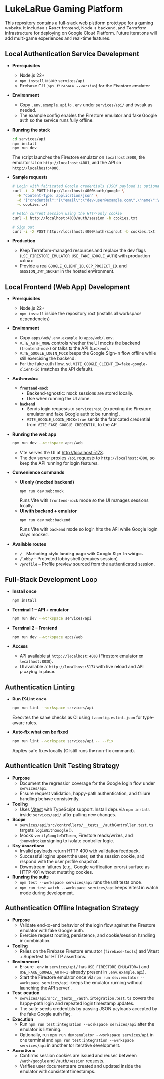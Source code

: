 # LukeLaRue Gaming Platform

This repository contains a full-stack web platform prototype for a gaming website. It includes a React frontend, Node.js backend, and Terraform infrastructure for deploying on Google Cloud Platform. Future iterations will add multi-game experiences and real-time features.

## Local Authentication Service Development

- **Prerequisites**
  - Node.js 22+
  - `npm install` inside `services/api`
  - Firebase CLI (`npx firebase --version`) for the Firestore emulator

- **Environment**
  - Copy `.env.example.api` to `.env` under `services/api/` and tweak as needed.
  - The example config enables the Firestore emulator and fake Google auth so the service runs fully offline.

- **Running the stack**
  ```bash
  cd services/api
  npm install
  npm run dev
  ```
  The script launches the Firestore emulator on `localhost:8080`, the emulator UI on `http://localhost:4001`, and the API on `http://localhost:4000`.

- **Sample requests**
  ```bash
  # Login with fabricated Google credentials (JSON payload is optional)
  curl -i -X POST http://localhost:4000/auth/google \
    -H "Content-Type: application/json" \
    -d '{"credential":"{\"email\":\"dev-user@example.com\",\"name\":\"Dev User\"}"}' \
    -c cookies.txt

  # Fetch current session using the HTTP-only cookie
  curl -i http://localhost:4000/auth/session -b cookies.txt

  # Sign out
  curl -i -X POST http://localhost:4000/auth/signout -b cookies.txt
  ```

- **Production**
  - Keep Terraform-managed resources and replace the dev flags (`USE_FIRESTORE_EMULATOR`, `USE_FAKE_GOOGLE_AUTH`) with production values.
  - Provide a real `GOOGLE_CLIENT_ID`, `GCP_PROJECT_ID`, and `SESSION_JWT_SECRET` in the hosted environment.

## Local Frontend (Web App) Development

- **Prerequisites**
  - Node.js 22+
  - `npm install` inside the repository root (installs all workspace dependencies)

- **Environment**
  - Copy `apps/web/.env.example` to `apps/web/.env`.
  - `VITE_AUTH_MODE` controls whether the UI mocks the backend (`frontend-mock`) or talks to the API (`backend`).
  - `VITE_GOOGLE_LOGIN_MOCK` keeps the Google Sign-In flow offline while still exercising the backend.
  - For the fake auth flow, set `VITE_GOOGLE_CLIENT_ID=fake-google-client-id` (matches the API default).

- **Auth modes**
  - **`frontend-mock`**
    - Backend-agnostic: mock sessions are stored locally.
    - Use when running the UI alone.
  - **`backend`**
    - Sends login requests to `services/api` (expecting the Firestore emulator and fake Google auth to be running).
    - `VITE_GOOGLE_LOGIN_MOCK=true` sends the fabricated credential from `VITE_FAKE_GOOGLE_CREDENTIAL` to the API.

- **Running the web app**
  ```bash
  npm run dev --workspace apps/web
  ```
  - Vite serves the UI at [http://localhost:5173](http://localhost:5173).
  - The dev server proxies `/api` requests to `http://localhost:4000`, so keep the API running for login features.

- **Convenience commands**
  - **UI only (mocked backend)**
    ```bash
    npm run dev:web:mock
    ```
    Runs Vite with `frontend-mock` mode so the UI manages sessions locally.
  - **UI with backend + emulator**
    ```bash
    npm run dev:web:backend
    ```
    Runs Vite with `backend` mode so login hits the API while Google login stays mocked.

- **Available routes**
  - `/` – Marketing-style landing page with Google Sign-In widget.
  - `/lobby` – Protected lobby shell (requires session).
  - `/profile` – Profile preview sourced from the authenticated session.

## Full-Stack Development Loop

- **Install once**
  ```bash
  npm install
  ```

- **Terminal 1 – API + emulator**
  ```bash
  npm run dev --workspace services/api
  ```

- **Terminal 2 – Frontend**
  ```bash
  npm run dev --workspace apps/web
  ```

- **Access**
  - API available at `http://localhost:4000` (Firestore emulator on `localhost:8080`).
  - UI available at `http://localhost:5173` with live reload and API proxying in place.

## Authentication Linting

- **Run ESLint once**
  ```bash
  npm run lint --workspace services/api
  ```
  Executes the same checks as CI using `tsconfig.eslint.json` for type-aware rules.

- **Auto-fix what can be fixed**
  ```bash
  npm run lint --workspace services/api -- --fix
  ```
  Applies safe fixes locally (CI still runs the non-fix command).

## Authentication Unit Testing Strategy

- **Purpose**
  - Document the regression coverage for the Google login flow under `services/api`.
  - Ensure request validation, happy-path authentication, and failure handling behave consistently.
- **Tooling**
  - Uses [Vitest](https://vitest.dev/) with TypeScript support. Install deps via `npm install` inside `services/api/` after pulling new changes.
- **Scope**
  - `services/api/src/controllers/__tests__/authController.test.ts` targets `loginWithGoogle()`.
  - Mocks `verifyGoogleIdToken`, Firestore reads/writes, and `jsonwebtoken` signing to isolate controller logic.
- **Key Assertions**
  - Invalid payloads return HTTP 400 with validation feedback.
  - Successful logins upsert the user, set the session cookie, and respond with the user profile snapshot.
  - Downstream failures (e.g., Google verification errors) surface as HTTP 401 without mutating cookies.
- **Running the suite**
  - `npm test --workspace services/api` runs the unit tests once.
  - `npm run test:watch --workspace services/api` keeps Vitest in watch mode during development.

## Authentication Offline Integration Strategy

- **Purpose**
  - Validate end-to-end behavior of the login flow against the Firestore emulator with fake Google auth.
  - Exercise request routing, persistence, and cookie/session handling in combination.
- **Tooling**
  - Relies on the Firebase Firestore emulator (`firebase-tools`) and Vitest + Supertest for HTTP assertions.
- **Environment**
  - Ensure `.env` in `services/api/` has `USE_FIRESTORE_EMULATOR=1` and `USE_FAKE_GOOGLE_AUTH=1` (already present in `.env.example.api`).
  - Start the Firestore emulator once via `npm run dev:emulator --workspace services/api` (keeps the emulator running without launching the API server).
- **Test location**
  - `services/api/src/__tests__/auth.integration.test.ts` covers the happy-path login and repeated login timestamp updates.
  - The suite seeds credentials by passing JSON payloads accepted by the fake Google auth flag.
- **Execution**
  - Run `npm run test:integration --workspace services/api` after the emulator is listening.
  - Optionally, run `npm run dev:emulator --workspace services/api` in one terminal and `npm run test:integration --workspace services/api` in another for iterative development.
- **Assertions**
  - Confirms session cookies are issued and reused between `/auth/google` and `/auth/session` requests.
  - Verifies user documents are created and updated inside the emulator with consistent timestamps.
